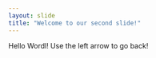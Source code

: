 ```yaml
---
layout: slide
title: "Welcome to our second slide!"
---
```

Hello Wordl!
Use the left arrow to go back!

